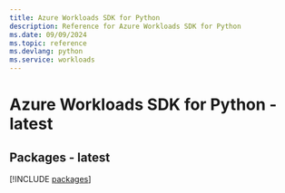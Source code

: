 ```yaml
---
title: Azure Workloads SDK for Python
description: Reference for Azure Workloads SDK for Python
ms.date: 09/09/2024
ms.topic: reference
ms.devlang: python
ms.service: workloads
---
```

# Azure Workloads SDK for Python - latest
## Packages - latest
[!INCLUDE [packages](workloads-index.md)]